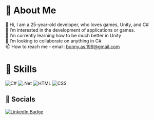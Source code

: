 # :floppy_disk: About Me
👋 Hi, I am a 25-year-old developer, who loves games, Unity, and C# <br>
👀 I’m interested in the development of applications or games. <br>
🌱 I’m currently learning how to be much better in Unity <br>
💞️ I’m looking to collaborate on anything in C# <br>
📫 How to reach me - email: bonny.as.199@gmail.com

# :bookmark_tabs: Skills
![C#](https://img.shields.io/badge/C%23-5b0080?style=for-the-badge&logo=csharp)
![.Net](https://img.shields.io/badge/.NET-330659?style=for-the-badge&logo=.Net)
![HTML](https://img.shields.io/badge/HTML-de4628?style=for-the-badge&logo=html5&logoColor=white)
![CSS](https://img.shields.io/badge/CSS-144875?style=for-the-badge&logo=css3&logoColor=white)

## :e-mail: Socials
<a href="https://www.linkedin.com/in/adam-slez%C3%A1k-b06414276/">
  <img alt="LinkedIn Badge" src="https://img.shields.io/badge/LinkedIn-1c1c1c?style=for-the-badge&logo=LinkedIn&logoColor=white">
</a>
